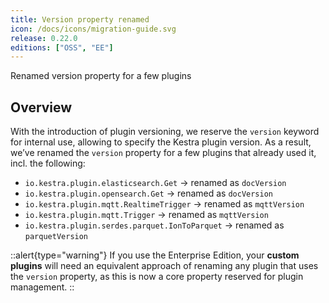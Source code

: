 ```yaml
---
title: Version property renamed
icon: /docs/icons/migration-guide.svg
release: 0.22.0
editions: ["OSS", "EE"]
---
```


Renamed version property for a few plugins

## Overview

With the introduction of plugin versioning, we reserve the `version` keyword for internal use, allowing to specify the Kestra plugin version. As a result, we’ve renamed the `version` property for a few plugins that already used it, incl. the following:

- `io.kestra.plugin.elasticsearch.Get` → renamed as `docVersion`
- `io.kestra.plugin.opensearch.Get` → renamed as `docVersion`
- `io.kestra.plugin.mqtt.RealtimeTrigger` → renamed as `mqttVersion`
- `io.kestra.plugin.mqtt.Trigger` → renamed as `mqttVersion`
- `io.kestra.plugin.serdes.parquet.IonToParquet` → renamed as `parquetVersion`

::alert{type="warning"}
If you use the Enterprise Edition, your **custom plugins** will need an equivalent approach of renaming any plugin that uses the `version` property, as this is now a core property reserved for plugin management.
::

